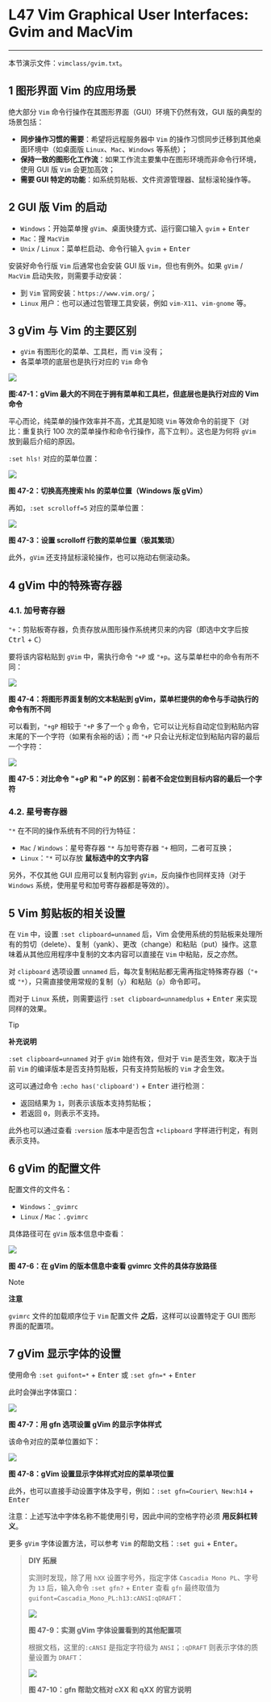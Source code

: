 # L47 Vim Graphical User Interfaces: Gvim and MacVim
---

本节演示文件：`vimclass/gvim.txt`。



## 1 图形界面 Vim 的应用场景

绝大部分 `Vim` 命令行操作在其图形界面（GUI）环境下仍然有效，GUI 版的典型的场景包括：

- **同步操作习惯的需要**：希望将远程服务器中 `Vim` 的操作习惯同步迁移到其他桌面环境中（如桌面版 `Linux`、`Mac`、`Windows` 等系统）；
- **保持一致的图形化工作流**：如果工作流主要集中在图形环境而非命令行环境，使用 GUI 版 `Vim` 会更加高效；
- **需要 GUI 特定的功能**：如系统剪贴板、文件资源管理器、鼠标滚轮操作等。



## 2 GUI 版 Vim 的启动

- `Windows`：开始菜单搜 `gVim`、桌面快捷方式、运行窗口输入 `gvim` + <kbd>Enter</kbd>
- `Mac`：搜 `MacVim`
- `Unix` / `Linux`：菜单栏启动、命令行输入 `gvim` + <kbd>Enter</kbd>

安装好命令行版 `Vim` 后通常也会安装 GUI 版 `Vim`，但也有例外。如果 `gVim` / `MacVim` 启动失败，则需要手动安装：

- 到 `Vim` 官网安装：`https://www.vim.org/`；
- `Linux` 用户：也可以通过包管理工具安装，例如 `vim-X11`、`vim-gnome` 等。



## 3 gVim 与 Vim 的主要区别

- `gVim` 有图形化的菜单、工具栏，而 `Vim` 没有；
- 各菜单项的底层也是执行对应的 `Vim` 命令

![](../assets/47-1.png)

**图:47-1：gVim 最大的不同在于拥有菜单和工具栏，但底层也是执行对应的 Vim 命令**

平心而论，纯菜单的操作效率并不高，尤其是知晓 `Vim` 等效命令的前提下（对比：重复执行 100 次的菜单操作和命令行操作，高下立判）。这也是为何将 `gVim` 放到最后介绍的原因。

`:set hls!` 对应的菜单位置：

![](../assets/47-2.png)

**图 47-2：切换高亮搜索 hls 的菜单位置（Windows 版 gVim）**

再如，`:set scrolloff=5` 对应的菜单位置：

![](../assets/47-3.png)

**图 47-3：设置 scrolloff 行数的菜单位置（极其繁琐）**

此外，`gVim` 还支持鼠标滚轮操作，也可以拖动右侧滚动条。



## 4 gVim 中的特殊寄存器

### 4.1. 加号寄存器

`"+`：剪贴板寄存器，负责存放从图形操作系统拷贝来的内容（即选中文字后按 <kbd>Ctrl</kbd> + <kbd>C</kbd>）

要将该内容粘贴到 `gVim` 中，需执行命令 `"+P` 或 `"+p`。这与菜单栏中的命令有所不同：

![](../assets/47-4.png)

**图 47-4：将图形界面复制的文本粘贴到 gVim，菜单栏提供的命令与手动执行的命令有所不同**

可以看到，`"+gP` 相较于 `"+P` 多了一个 `g` 命令，它可以让光标自动定位到粘贴内容末尾的下一个字符（如果有余裕的话）；而 `"+P` 只会让光标定位到粘贴内容的最后一个字符：

![](../assets/47-5.png)

**图 47-5：对比命令 "+gP 和 "+P 的区别：前者不会定位到目标内容的最后一个字符**



### 4.2. 星号寄存器

`"*` 在不同的操作系统有不同的行为特征：

- `Mac` / `Windows`：星号寄存器 `"*` 与加号寄存器 `"+` 相同，二者可互换；
- `Linux`：`"*` 可以存放 **鼠标选中的文字内容**

另外，不仅其他 GUI 应用可以复制内容到 `gVim`，反向操作也同样支持（对于 `Windows` 系统，使用星号和加号寄存器都是等效的）。 



## 5 Vim 剪贴板的相关设置

在 `Vim` 中，设置 `:set clipboard=unnamed` 后，Vim 会使用系统的剪贴板来处理所有的剪切（delete）、复制（yank）、更改（change）和粘贴（put）操作。这意味着从其他应用程序中复制的文本内容可以直接在 `Vim` 中粘贴，反之亦然。

对 `clipboard` 选项设置 `unnamed` 后，每次复制粘贴都无需再指定特殊寄存器（`"+` 或 `"*`），只需直接使用常规的复制（`y`）和粘贴（`p`）命令即可。

而对于 `Linux` 系统，则需要运行 `:set clipboard=unnamedplus` + <kbd>Enter</kbd> 来实现同样的效果。

> [!tip]
>
> **补充说明**
>
> `:set clipboard=unnamed` 对于 `gVim` 始终有效，但对于 `Vim` 是否生效，取决于当前 `Vim` 的编译版本是否支持剪贴板，只有支持剪贴板的 `Vim` 才会生效。
>
> 这可以通过命令 `:echo has('clipboard')` + <kbd>Enter</kbd> 进行检测：
>
> - 返回结果为 `1`，则表示该版本支持剪贴板；
> - 若返回 `0`，则表示不支持。
>
> 此外也可以通过查看 `:version` 版本中是否包含 `+clipboard` 字样进行判定，有则表示支持。



## 6 gVim 的配置文件

配置文件的文件名：

- `Windows`：`_gvimrc`
- `Linux` / `Mac`：`.gvimrc`

具体路径可在 `gVim` 版本信息中查看：

![](../assets/47-6.png)

**图 47-6：在 gVim 的版本信息中查看 gvimrc 文件的具体存放路径**

> [!note]
>
> **注意**
>
> `gvimrc` 文件的加载顺序位于 `Vim` 配置文件 **之后**，这样可以设置特定于 GUI 图形界面的配置项。



## 7 gVim 显示字体的设置

使用命令 `:set guifont=*` + <kbd>Enter</kbd> 或 `:set gfn=*` + <kbd>Enter</kbd>

此时会弹出字体窗口：

![](../assets/47-7.png)

**图 47-7：用 gfn 选项设置 gVim 的显示字体样式**

该命令对应的菜单位置如下：

![](../assets/47-8.png)

**图 47-8：gVim 设置显示字体样式对应的菜单项位置**

此外，也可以直接手动设置字体及字号，例如：`:set gfn=Courier\ New:h14` + <kbd>Enter</kbd>

注意：上述写法中字体名称不能使用引号，因此中间的空格字符必须 **用反斜杠转义**。

更多 `gVim` 字体设置方法，可以参考 `Vim` 的帮助文档：`:set gui` + <kbd>Enter</kbd>。

> **DIY 拓展**
>
> 实测时发现，除了用 `hXX` 设置字号外，指定字体 `Cascadia Mono PL`、字号为 `13` 后，输入命令 `:set gfn?` + <kbd>Enter</kbd> 查看 `gfn` 最终取值为 `guifont=Cascadia_Mono_PL:h13:cANSI:qDRAFT`：
>
> ![](../assets/47-9.png)
>
> **图 47-9：实测 gVim 字体设置看到的其他配置项**
>
> 根据文档，这里的`:cANSI` 是指定字符级为 `ANSI`；`:qDRAFT` 则表示字体的质量设置为 `DRAFT`：
>
> ![](../assets/47-10.png)
>
> **图 47-10：gfn 帮助文档对 cXX 和 qXX 的官方说明**
